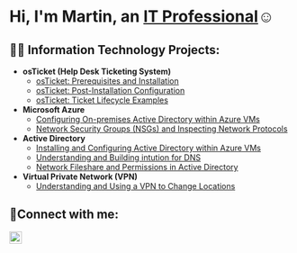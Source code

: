 <h1>Hi, I'm Martin, an <a href="https://linkedin.com/in/martin-domingo-martin">IT Professional</a>☺</h1>

<h2>👨‍💻 Information Technology Projects:</h2>

- <b>osTicket (Help Desk Ticketing System)</b>
  - [osTicket: Prerequisites and Installation](https://github.com/MartindIT/osticket-prereqs)
  - [osTicket: Post-Installation Configuration](https://github.com/MartindIT/post-install-config)
  - [osTicket: Ticket Lifecycle Examples](https://github.com/MartindIT/ticket-lifecycle)
- <b>Microsoft Azure</b>
  - [Configuring On-premises Active Directory within Azure VMs](https://github.com/MartindIT/configure-ad)
  - [Network Security Groups (NSGs) and Inspecting Network Protocols](https://github.com/MartindIT/azure-network-protocols)
- <b>Active Directory</b>
  - [Installing and Configuring Active Directory within Azure VMs](https://github.com/MartindIT/install-config-AD)
  - [Understanding and Building intution for DNS](https://github.com/MartindIT/understand-dns)
  - [Network Fileshare and Permissions in Active Directory](https://github.com/MartindIT/ticket-lifecycle)
- <b>Virtual Private Network (VPN)</b>
  - [Understanding and Using a VPN to Change Locations  ](https://github.com/MartindIT/configure-ad)
  
<h2>🤳Connect with me:</h2>


[<img align="left" alt="Josh | LinkedIn" width="22px" src="https://cdn.jsdelivr.net/npm/simple-icons@v3/icons/linkedin.svg" />][linkedin]




[linkedin]: https://linkedin.com/in/martin-domingo-martin
